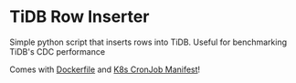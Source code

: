 # TiDB Row Inserter
Simple python script that inserts rows into TiDB. Useful for benchmarking TiDB's CDC performance

Comes with [Dockerfile](./Dockerfile) and [K8s CronJob Manifest](./k8s/CronJob.yaml)!
